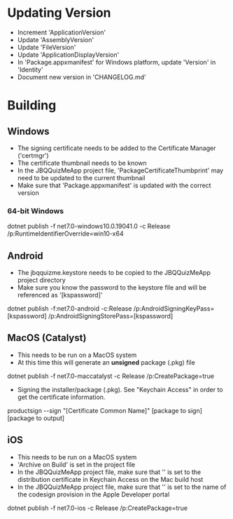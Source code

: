 # Updating Version

- Increment 'ApplicationVersion'
- Update 'AssemblyVersion'
- Update 'FileVersion'
- Update 'ApplicationDisplayVersion'
- In 'Package.appxmanifest' for Windows platform, update 'Version' in 'Identity'
- Document new version in 'CHANGELOG.md'

# Building

## Windows

- The signing certificate needs to be added to the Certificate Manager ('certmgr')
- The certificate thumbnail needs to be known
- In the JBQQuizMeApp project file, 'PackageCertificateThumbprint' may need to be updated to the current thumbnail
- Make sure that 'Package.appxmanifest' is updated with the correct version

### 64-bit Windows
dotnet publish -f net7.0-windows10.0.19041.0 -c Release /p:RuntimeIdentifierOverride=win10-x64

## Android

- The jbqquizme.keystore needs to be copied to the JBQQuizMeApp project directory
- Make sure you know the password to the keystore file and will be referenced as '[kspassword]'

dotnet publish -f:net7.0-android -c:Release /p:AndroidSigningKeyPass=[kspassword] /p:AndroidSigningStorePass=[kspassword]

## MacOS (Catalyst)

- This needs to be run on a MacOS system
- At this time this will generate an **unsigned** package (.pkg) file

dotnet publish -f net7.0-maccatalyst -c Release /p:CreatePackage=true

 - Signing the installer/package (.pkg).  See "Keychain Access" in order to get the certificate information.

productsign --sign "[Certificate Common Name]" [package to sign] [package to output]

## iOS

- This needs to be run on a MacOS system
- 'Archive on Build' is set in the project file
- In the JBQQuizMeApp project file, make sure that '<CodesignKey>' is set to the distribution certificate in Keychain Access on the Mac build host
- In the JBQQuizMeApp project file, make sure that '<CodesignProvision>' is set to the name of the codesign provision in the Apple Developer portal

dotnet publish -f net7.0-ios -c Release /p:CreatePackage=true